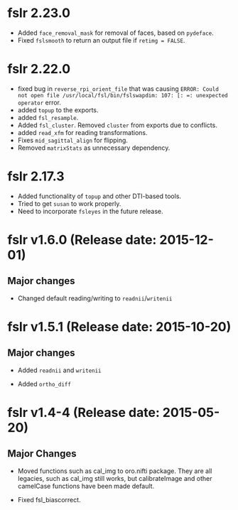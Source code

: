 # fslr 2.23.0

- Added `face_removal_mask` for removal of faces, based on `pydeface`.
- Fixed `fslsmooth` to return an output file if `retimg = FALSE`.

# fslr 2.22.0

- fixed bug in `reverse_rpi_orient_file` that was causing `ERROR: Could not open file /usr/local/fsl/bin/fslswapdim: 107: [: =: unexpected operator` error.
- added `topup` to the exports.
- added `fsl_resample`.
- Added `fsl_cluster`.   Removed `cluster` from exports due to conflicts.
- added `read_xfm` for reading transformations.
- Fixes `mid_sagittal_align` for flipping.
- Removed `matrixStats` as unnecessary dependency.
 

# fslr 2.17.3

- Added functionality of `topup` and other DTI-based tools.
- Tried to get `susan` to work properly.
- Need to incorporate `fsleyes` in the future release.

# fslr v1.6.0 (Release date: 2015-12-01)

## Major changes

* Changed default reading/writing to `readnii`/`writenii`

# fslr v1.5.1 (Release date: 2015-10-20)

## Major changes

* Added `readnii` and `writenii`

* Added `ortho_diff`

# fslr v1.4-4 (Release date: 2015-05-20)

## Major Changes

* Moved functions such as cal_img to oro.nifti package.  They are all legacies, such as cal_img still works, but calibrateImage and other camelCase functions have been made default.

* Fixed fsl_biascorrect.  